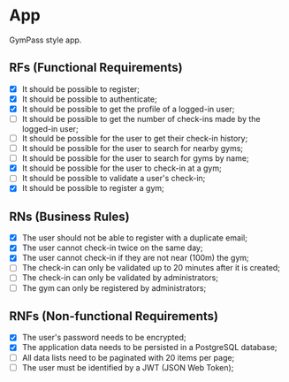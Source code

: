 # App

GymPass style app.

## RFs (Functional Requirements)

- [x] It should be possible to register;
- [x] It should be possible to authenticate;
- [x] It should be possible to get the profile of a logged-in user;
- [ ] It should be possible to get the number of check-ins made by the logged-in user;
- [ ] It should be possible for the user to get their check-in history;
- [ ] It should be possible for the user to search for nearby gyms;
- [ ] It should be possible for the user to search for gyms by name;
- [x] It should be possible for the user to check-in at a gym;
- [ ] It should be possible to validate a user's check-in;
- [x] It should be possible to register a gym;

## RNs (Business Rules)

- [x] The user should not be able to register with a duplicate email;
- [x] The user cannot check-in twice on the same day;
- [x] The user cannot check-in if they are not near (100m) the gym;
- [ ] The check-in can only be validated up to 20 minutes after it is created;
- [ ] The check-in can only be validated by administrators;
- [ ] The gym can only be registered by administrators;

## RNFs (Non-functional Requirements)

- [x] The user's password needs to be encrypted;
- [x] The application data needs to be persisted in a PostgreSQL database;
- [ ] All data lists need to be paginated with 20 items per page;
- [ ] The user must be identified by a JWT (JSON Web Token);